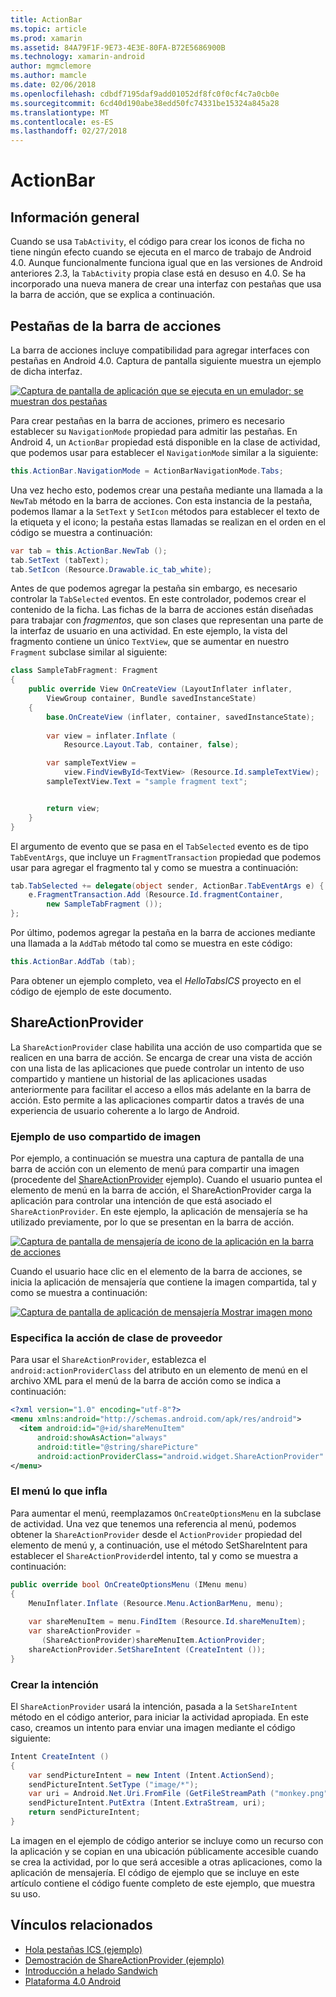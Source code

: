 ```yaml
---
title: ActionBar
ms.topic: article
ms.prod: xamarin
ms.assetid: 84A79F1F-9E73-4E3E-80FA-B72E5686900B
ms.technology: xamarin-android
author: mgmclemore
ms.author: mamcle
ms.date: 02/06/2018
ms.openlocfilehash: cdbdf7195daf9add01052df8fc0f0cf4c7a0cb0e
ms.sourcegitcommit: 6cd40d190abe38edd50fc74331be15324a845a28
ms.translationtype: MT
ms.contentlocale: es-ES
ms.lasthandoff: 02/27/2018
---
```

# <a name="actionbar"></a>ActionBar

<a name="overview" />

## <a name="overview"></a>Información general

Cuando se usa `TabActivity`, el código para crear los iconos de ficha no tiene ningún efecto cuando se ejecuta en el marco de trabajo de Android 4.0. Aunque funcionalmente funciona igual que en las versiones de Android anteriores 2.3, la `TabActivity` propia clase está en desuso en 4.0. Se ha incorporado una nueva manera de crear una interfaz con pestañas que usa la barra de acción, que se explica a continuación.

<a name="Action_Bar_Tabs" />

## <a name="action-bar-tabs"></a>Pestañas de la barra de acciones

La barra de acciones incluye compatibilidad para agregar interfaces con pestañas en Android 4.0.
Captura de pantalla siguiente muestra un ejemplo de dicha interfaz.

[![Captura de pantalla de aplicación que se ejecuta en un emulador; se muestran dos pestañas](action-bar-images/25-actionbartabs.png)](action-bar-images/25-actionbartabs.png)

Para crear pestañas en la barra de acciones, primero es necesario establecer su `NavigationMode` propiedad para admitir las pestañas. En Android 4, un `ActionBar` propiedad está disponible en la clase de actividad, que podemos usar para establecer el `NavigationMode` similar a la siguiente:

```csharp
this.ActionBar.NavigationMode = ActionBarNavigationMode.Tabs;
```

Una vez hecho esto, podemos crear una pestaña mediante una llamada a la `NewTab` método en la barra de acciones. Con esta instancia de la pestaña, podemos llamar a la `SetText` y `SetIcon` métodos para establecer el texto de la etiqueta y el icono; la pestaña estas llamadas se realizan en el orden en el código se muestra a continuación:

```csharp
var tab = this.ActionBar.NewTab ();
tab.SetText (tabText);
tab.SetIcon (Resource.Drawable.ic_tab_white);
```

Antes de que podemos agregar la pestaña sin embargo, es necesario controlar la `TabSelected` eventos. En este controlador, podemos crear el contenido de la ficha. Las fichas de la barra de acciones están diseñadas para trabajar con *fragmentos*, que son clases que representan una parte de la interfaz de usuario en una actividad. En este ejemplo, la vista del fragmento contiene un único `TextView`, que se aumentar en nuestro `Fragment` subclase similar al siguiente:

```csharp
class SampleTabFragment: Fragment
{           
    public override View OnCreateView (LayoutInflater inflater,
        ViewGroup container, Bundle savedInstanceState)
    {
        base.OnCreateView (inflater, container, savedInstanceState);
       
        var view = inflater.Inflate (
            Resource.Layout.Tab, container, false);

        var sampleTextView =
            view.FindViewById<TextView> (Resource.Id.sampleTextView);            
        sampleTextView.Text = "sample fragment text";


        return view;
    }
}
```

El argumento de evento que se pasa en el `TabSelected` evento es de tipo `TabEventArgs`, que incluye un `FragmentTransaction` propiedad que podemos usar para agregar el fragmento tal y como se muestra a continuación:

```csharp
tab.TabSelected += delegate(object sender, ActionBar.TabEventArgs e) {             
    e.FragmentTransaction.Add (Resource.Id.fragmentContainer,
        new SampleTabFragment ());
};
```

Por último, podemos agregar la pestaña en la barra de acciones mediante una llamada a la `AddTab` método tal como se muestra en este código:

```csharp
this.ActionBar.AddTab (tab);
```

Para obtener un ejemplo completo, vea el *HelloTabsICS* proyecto en el código de ejemplo de este documento.

<a name="ShareActionProvider" />

## <a name="shareactionprovider"></a>ShareActionProvider

La `ShareActionProvider` clase habilita una acción de uso compartida que se realicen en una barra de acción. Se encarga de crear una vista de acción con una lista de las aplicaciones que puede controlar un intento de uso compartido y mantiene un historial de las aplicaciones usadas anteriormente para facilitar el acceso a ellos más adelante en la barra de acción. Esto permite a las aplicaciones compartir datos a través de una experiencia de usuario coherente a lo largo de Android.

<a name="Image_Sharing_Example" />

### <a name="image-sharing-example"></a>Ejemplo de uso compartido de imagen

Por ejemplo, a continuación se muestra una captura de pantalla de una barra de acción con un elemento de menú para compartir una imagen (procedente del [ShareActionProvider](https://developer.xamarin.com/samples/monodroid/ShareActionProviderDemo/) ejemplo). Cuando el usuario puntea el elemento de menú en la barra de acción, el ShareActionProvider carga la aplicación para controlar una intención de que está asociado el `ShareActionProvider`. En este ejemplo, la aplicación de mensajería se ha utilizado previamente, por lo que se presentan en la barra de acción.

[![Captura de pantalla de mensajería de icono de la aplicación en la barra de acciones](action-bar-images/09-shareactionprovider.png)](action-bar-images/09-shareactionprovider.png)


Cuando el usuario hace clic en el elemento de la barra de acciones, se inicia la aplicación de mensajería que contiene la imagen compartida, tal y como se muestra a continuación:

[![Captura de pantalla de aplicación de mensajería Mostrar imagen mono](action-bar-images/10-messagewithimage.png)](action-bar-images/10-messagewithimage.png)

<a name="Specifying_the_action_Provider_Class" />

### <a name="specifying-the-action-provider-class"></a>Especifica la acción de clase de proveedor

Para usar el `ShareActionProvider`, establezca el `android:actionProviderClass` del atributo en un elemento de menú en el archivo XML para el menú de la barra de acción como se indica a continuación:

```xml
<?xml version="1.0" encoding="utf-8"?>
<menu xmlns:android="http://schemas.android.com/apk/res/android">
  <item android:id="@+id/shareMenuItem"
      android:showAsAction="always"
      android:title="@string/sharePicture"
      android:actionProviderClass="android.widget.ShareActionProvider" />
</menu>
```

<a name="Inflating_the_Menu" />

### <a name="inflating-the-menu"></a>El menú lo que infla

Para aumentar el menú, reemplazamos `OnCreateOptionsMenu` en la subclase de actividad. Una vez que tenemos una referencia al menú, podemos obtener la `ShareActionProvider` desde el `ActionProvider` propiedad del elemento de menú y, a continuación, use el método SetShareIntent para establecer el `ShareActionProvider`del intento, tal y como se muestra a continuación:

```csharp
public override bool OnCreateOptionsMenu (IMenu menu)
{
    MenuInflater.Inflate (Resource.Menu.ActionBarMenu, menu);       
           
    var shareMenuItem = menu.FindItem (Resource.Id.shareMenuItem);           
    var shareActionProvider =
       (ShareActionProvider)shareMenuItem.ActionProvider;
    shareActionProvider.SetShareIntent (CreateIntent ());
}
```

<a name="Creating_the_Intent" />

### <a name="creating-the-intent"></a>Crear la intención

El `ShareActionProvider` usará la intención, pasada a la `SetShareIntent` método en el código anterior, para iniciar la actividad apropiada. En este caso, creamos un intento para enviar una imagen mediante el código siguiente:

```csharp
Intent CreateIntent ()
{  
    var sendPictureIntent = new Intent (Intent.ActionSend);
    sendPictureIntent.SetType ("image/*");
    var uri = Android.Net.Uri.FromFile (GetFileStreamPath ("monkey.png"));          
    sendPictureIntent.PutExtra (Intent.ExtraStream, uri);
    return sendPictureIntent;
}
```

La imagen en el ejemplo de código anterior se incluye como un recurso con la aplicación y se copian en una ubicación públicamente accesible cuando se crea la actividad, por lo que será accesible a otras aplicaciones, como la aplicación de mensajería. El código de ejemplo que se incluye en este artículo contiene el código fuente completo de este ejemplo, que muestra su uso.



## <a name="related-links"></a>Vínculos relacionados

- [Hola pestañas ICS (ejemplo)](https://developer.xamarin.com/samples/HelloTabsICS/)
- [Demostración de ShareActionProvider (ejemplo)](https://developer.xamarin.com/samples/monodroid/ShareActionProviderDemo/)
- [Introducción a helado Sandwich](http://www.android.com/about/ice-cream-sandwich/)
- [Plataforma 4.0 Android](http://developer.android.com/sdk/android-4.0.html)
